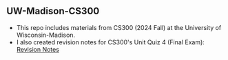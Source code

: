 ## UW-Madison-CS300
- This repo includes materials from CS300 (2024 Fall) at the University of Wisconsin-Madison.
- I also created revision notes for CS300's Unit Quiz 4 (Final Exam): [Revision Notes](https://github.com/LZYEIL/CS300-Final-Exam-Review)
